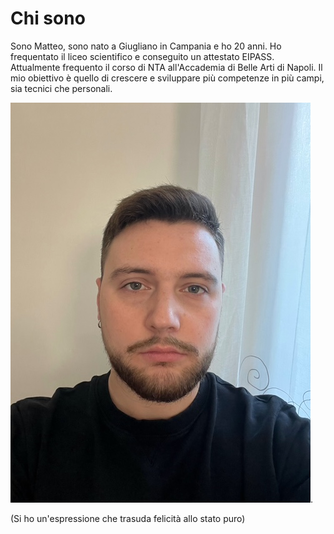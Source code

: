 # Chi sono

Sono Matteo, sono nato a Giugliano in Campania e ho 20 anni. Ho frequentato il liceo scientifico e conseguito un attestato EIPASS. Attualmente frequento il corso di NTA all'Accademia di Belle Arti di Napoli. Il mio obiettivo è quello di crescere e sviluppare più competenze in più campi, sia tecnici che personali.

 ![foto](foto.jpg).

(Si ho un'espressione che trasuda felicità allo stato puro)
